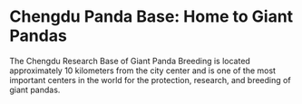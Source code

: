 # Chengdu Panda Base: Home to Giant Pandas

The Chengdu Research Base of Giant Panda Breeding is located approximately 10 kilometers from the city center and is one of the most important centers in the world for the protection, research, and breeding of giant pandas.

<YouTube link="https://youtu.be/PJrO4g5x78c?si=Jfsvs4P46Sb39L4y">
<template #cover><img src="../assets/youtube/why-china-is-obsessed-with-pandas-inside-the-chengdu-panda-reserach-base.jpg" /></template>
<template #title>Why China is Obsessed with Pandas: Inside the Chengdu Panda Research Base</template>
<template #author>Wilko Wanders</template>
<template #description>Why is China Obsessed with pandas? There is good reason! </template>
</YouTube>

